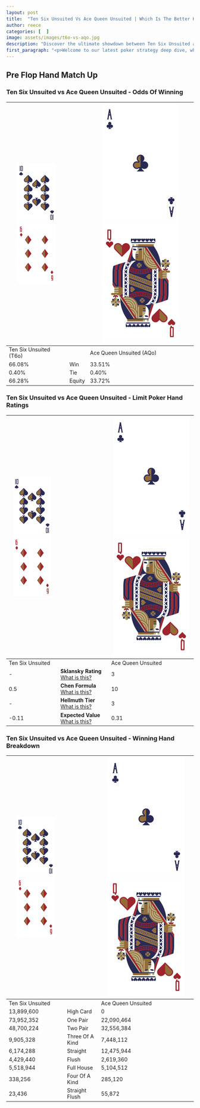 ```yaml
---
layout: post
title:  "Ten Six Unsuited Vs Ace Queen Unsuited | Which Is The Better Hand In Poker? A Complete Guide"
author: reece
categories: [  ]
image: assets/images/t6o-vs-aqo.jpg
description: "Discover the ultimate showdown between Ten Six Unsuited and Ace Queen Unsuited in poker! Uncover the odds, strategies, and scenarios where one hand triumphs over the other. Get ready to up your poker game with this thrilling analysis."
first_paragraph: "<p>Welcome to our latest poker strategy deep dive, where we're pitting two distinct hands against each other in a high-stakes showdown: Ten Six Unsuited vs Ace Queen Unsuited.</p><p>In the dynamic world of poker, every decision counts, and knowing which hand holds the upper hand is key to your success at the table.</p><p>In this article, we'll dissect these two hands, explore the scenarios where one dominates the other, and equip you with the knowledge to make strategic choices that can tip the odds in your favor.</p><p>Get ready to unravel the intriguing dynamics of these poker hands and elevate your game to new heights.</p>"
---
```




[comment]: # (sp0)

## Pre Flop Hand Match Up

<div class="table hand-ratings" markdown="1"> 



### Ten Six Unsuited vs Ace Queen Unsuited - Odds Of Winning


    
| ![image info](assets/images/hand1/T.png) ![image info](assets/images/hand1/6o.png) |  | ![image info](assets/images/hand2/A.png) ![image info](assets/images/hand2/Qo.png) |
| -------- | -------- | -------- |
| Ten Six Unsuited (T6o) |  | Ace Queen Unsuited (AQo) |
| 66.08% | Win | 33.51% |
| 0.40% | Tie | 0.40% |
| 66.28% | Equity | 33.72% |




[comment]: # (sp1)



### Ten Six Unsuited vs Ace Queen Unsuited - Limit Poker Hand Ratings


    
| ![image info](assets/images/hand1/T.png) ![image info](assets/images/hand1/6o.png) |  | ![image info](assets/images/hand2/A.png) ![image info](assets/images/hand2/Qo.png) |
| -------- | -------- | -------- |
| Ten Six Unsuited |  | Ace Queen Unsuited |
| - | **Sklansky Rating** [What is this?](/sklansky-rating-explained) | 3 |
| 0.5 | **Chen Formula** [What is this?](/chen-formula-explained) | 10 |
| - | **Hellmuth Tier** [What is this?](/Hellmuth-tier-explained) | 3 |
| -0.11 | **Expected Value** [What is this?](/expected-value-explained) | 0.31 |




[comment]: # (sp2)



### Ten Six Unsuited vs Ace Queen Unsuited - Winning Hand Breakdown


    
| ![image info](assets/images/hand1/T.png) ![image info](assets/images/hand1/6o.png) |  | ![image info](assets/images/hand2/A.png) ![image info](assets/images/hand2/Qo.png) |
| -------- | -------- | -------- |
| Ten Six Unsuited |  | Ace Queen Unsuited |
| 13,899,600 | High Card | 0 |
| 73,952,352 | One Pair | 22,090,464 |
| 48,700,224 | Two Pair | 32,556,384 |
| 9,905,328 | Three Of A Kind | 7,448,112 |
| 6,174,288 | Straight | 12,475,944 |
| 4,429,440 | Flush | 2,619,360 |
| 5,518,944 | Full House | 5,104,512 |
| 338,256 | Four Of A Kind | 285,120 |
| 23,436 | Straight Flush | 55,872 |




[comment]: # (sp3)



</div>

[comment]: # (sp4)



[comment]: # (sp5)


